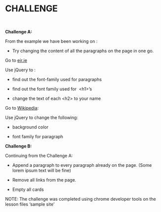 CHALLENGE
=========

 

**Challenge A:**

From the example we have been working on :

-   Try changing the content of all the paragraphs on the page in one go.

Go to [eir.ie](https://www.eir.ie/)

Use jQuery to :

-   find out the font-family used for paragraphs

-   find out the font family used for  \<h1\>’s

-   change the text of each \<h2\> to your name

Go to [Wikipedia](https://www.wikipedia.org/):

Use jQuery to change the following:

-   background color

-   font family for paragraph

**Challenge B:**

Continuing from the Challenge A:

-   Append a paragraph to every paragraph already on the page. (Some lorem ipsum
    text will be fine)

-   Remove all links from the page.

-   Empty all cards

NOTE: The challenge was completed using chrome developer tools on the lesson
files ‘sample site’
